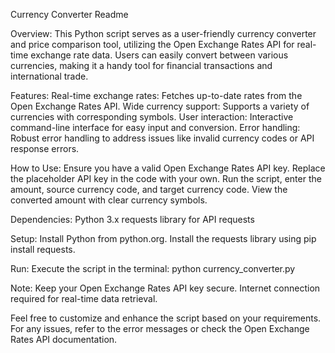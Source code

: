 Currency Converter Readme

Overview:
This Python script serves as a user-friendly currency converter and price comparison tool, utilizing the Open Exchange Rates API for real-time exchange rate data. Users can easily convert between various currencies, making it a handy tool for financial transactions and international trade.

Features:
    Real-time exchange rates: Fetches up-to-date rates from the Open Exchange Rates API.
    Wide currency support: Supports a variety of currencies with corresponding symbols.
    User interaction: Interactive command-line interface for easy input and conversion.
    Error handling: Robust error handling to address issues like invalid currency codes or API response errors.

How to Use:
    Ensure you have a valid Open Exchange Rates API key.
    Replace the placeholder API key in the code with your own.
    Run the script, enter the amount, source currency code, and target currency code.
    View the converted amount with clear currency symbols.

Dependencies:
    Python 3.x
    requests library for API requests

Setup:
    Install Python from python.org.
    Install the requests library using pip install requests.

Run:
Execute the script in the terminal: python currency_converter.py

Note:
    Keep your Open Exchange Rates API key secure.
    Internet connection required for real-time data retrieval.

Feel free to customize and enhance the script based on your requirements. For any issues, refer to the error messages or check the Open Exchange Rates API documentation.
